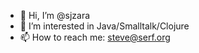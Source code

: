 - 👋 Hi, I’m @sjzara
- 👀 I’m interested in Java/Smalltalk/Clojure
- 📫 How to reach me: steve@serf.org

<!---
sjzara/sjzara is a ✨ special ✨ repository because its `README.md` (this file) appears on your GitHub profile.
You can click the Preview link to take a look at your changes.
--->
